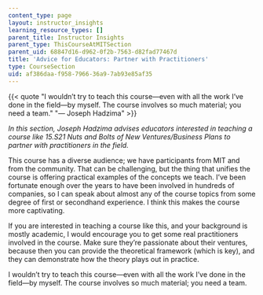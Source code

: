 ```yaml
---
content_type: page
layout: instructor_insights
learning_resource_types: []
parent_title: Instructor Insights
parent_type: ThisCourseAtMITSection
parent_uid: 68847d16-d962-0f2b-7563-d82fad77467d
title: 'Advice for Educators: Partner with Practitioners'
type: CourseSection
uid: af386daa-f958-7966-36a9-7ab93e85af35
---
```


{{< quote "I wouldn’t try to teach this course—even with all the work I’ve done in the field—by myself. The course involves so much material; you need a team." "— Joseph Hadzima" >}}

_In this section, Joseph Hadzima advises educators interested in teaching a course like 15.S21 Nuts and Bolts of New Ventures/Business Plans to partner with practitioners in the field._

This course has a diverse audience; we have participants from MIT and from the community. That can be challenging, but the thing that unifies the course is offering practical examples of the concepts we teach. I’ve been fortunate enough over the years to have been involved in hundreds of companies, so I can speak about almost any of the course topics from some degree of first or secondhand experience. I think this makes the course more captivating.

If you are interested in teaching a course like this, and your background is mostly academic, I would encourage you to get some real practitioners involved in the course. Make sure they’re passionate about their ventures, because then you can provide the theoretical framework (which is key), and they can demonstrate how the theory plays out in practice.

I wouldn’t try to teach this course—even with all the work I’ve done in the field—by myself. The course involves so much material; you need a team.